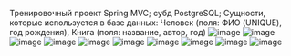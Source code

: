 Тренировочный проект Spring MVC; субд PostgreSQL;
Сущности, которые используется в базе данных:
Человек (поля: ФИО (UNIQUE), год рождения),
Книга (поля: название, автор, год)
![image](https://user-images.githubusercontent.com/56918608/190640424-e87dea0a-23bd-4ade-a022-c8d6e7c8aa6a.png)
![image](https://user-images.githubusercontent.com/56918608/190640448-253e928e-6383-4ee8-be7d-a52148851bf6.png)
![image](https://user-images.githubusercontent.com/56918608/190640471-71793bc3-ff53-4375-b0d0-9cc81091ae08.png)
![image](https://user-images.githubusercontent.com/56918608/190640508-98352252-bed6-4b43-9b8e-51b36f4f1dc0.png)
![image](https://user-images.githubusercontent.com/56918608/190640525-ed150123-beda-4778-9774-2672355b25c8.png)
![image](https://user-images.githubusercontent.com/56918608/190640539-7373d80b-4f08-4bee-8ad4-c540954f15f7.png)
![image](https://user-images.githubusercontent.com/56918608/190640572-837ef869-4eb8-4b83-b7c7-70a96e873cad.png)
![image](https://user-images.githubusercontent.com/56918608/190640589-bbc92bbb-8ec4-4d8b-b2d7-998f782b7c23.png)
![image](https://user-images.githubusercontent.com/56918608/190640610-d605854d-80f2-48f5-8136-87e275b9e85b.png)
![image](https://user-images.githubusercontent.com/56918608/190640634-517bc969-ca29-40ec-9167-c2c62e220f1d.png)

